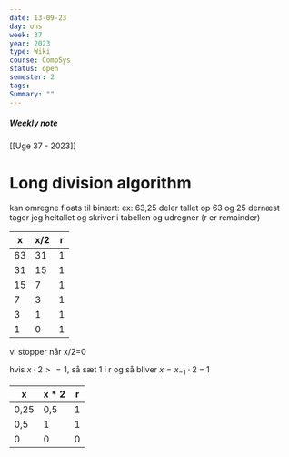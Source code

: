 ```yaml
---
date: 13-09-23
day: ons
week: 37
year: 2023
type: Wiki
course: CompSys
status: open
semester: 2
tags:
Summary: ""
---
```

##### Weekly note
[[Uge 37 - 2023]]

# Long division algorithm
kan omregne floats til binært:
ex: 63,25
deler tallet op 63 og 25
dernæst tager jeg heltallet og skriver i tabellen og udregner (r er remainder)

| x   | x/2 | r   |
| --- | --- | --- |
| 63  | 31  | 1   |
| 31  | 15  | 1   |
| 15  | 7   | 1   |
| 7   | 3   | 1   |
| 3   | 1   | 1   |
| 1   | 0   | 1   |

vi stopper når x/2=0

hvis $x \cdot 2  >= 1$, så sæt 1 i r 
og så bliver $x = x_{-1}  \cdot 2 - 1$

| x   | x * 2 | r   |
| --- | --- | --- |
| 0,25  | 0,5  | 1   |
| 0,5  | 1  | 1   |
| 0 | 0   | 0  |

